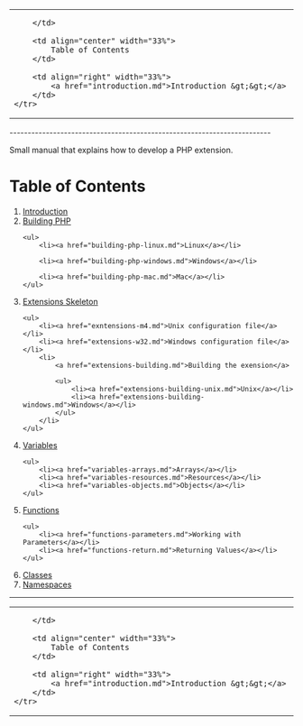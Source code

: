 <table width="800px">
    <tr>
        <td align="left" width="33%">
            
        </td>
        
        <td align="center" width="33%">
            Table of Contents
        </td>
        
        <td align="right" width="33%">
            <a href="introduction.md">Introduction &gt;&gt;</a>
        </td>
    </tr>
</table>
------------------------------------------------------------------------

Small manual that explains how to develop a PHP extension.

# Table of Contents

<ol>

<li><a href="introduction.md">Introduction</a></li>
	
<li>
    <a href="building-php.md">Building PHP</a>

    <ul>
        <li><a href="building-php-linux.md">Linux</a></li>
		
        <li><a href="building-php-windows.md">Windows</a></li>
    
        <li><a href="building-php-mac.md">Mac</a></li>
    </ul>
</li>
	
<li>
    <a href="extensions-skeleton.md">Extensions Skeleton</a>

    <ul>
        <li><a href="exntensions-m4.md">Unix configuration file</a></li>
        <li><a href="extensions-w32.md">Windows configuration file</a></li>
        <li>
            <a href="extensions-building.md">Building the exension</a>
        
            <ul>
                <li><a href="extensions-building-unix.md">Unix</a></li>
                <li><a href="extensions-building-windows.md">Windows</a></li>
            </ul>
        </li>
    </ul>
    
</li>
	
<li>
    <a href="variables.md">Variables</a>

    <ul>
		<li><a href="variables-arrays.md">Arrays</a></li>
		<li><a href="variables-resources.md">Resources</a></li>
		<li><a href="variables-objects.md">Objects</a></li>
    </ul>
</li>
		
		
<li>
    <a href="functions.md">Functions</a>

    <ul>
        <li><a href="functions-parameters.md">Working with Parameters</a></li>
        <li><a href="functions-return.md">Returning Values</a></li>
    </ul>
</li>
	
<li><a href="classes.md">Classes</a></li>
	
<li><a href="namespaces.md">Namespaces</a></li>
    
</ol>

------------------------------------------------------------------------
<table style="width: 100%;">
    <tr>
        <td align="left" width="33%">
            
        </td>
        
        <td align="center" width="33%">
            Table of Contents
        </td>
        
        <td align="right" width="33%">
            <a href="introduction.md">Introduction &gt;&gt;</a>
        </td>
    </tr>
</table>

